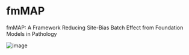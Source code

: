 # fmMAP
fmMAP: A Framework Reducing Site-Bias Batch Effect from Foundation Models in Pathology

![image](https://github.com/user-attachments/assets/7ec16dfe-1b9a-4361-b4ee-888d9e133685)
